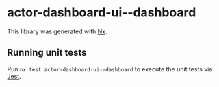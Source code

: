 # actor-dashboard-ui--dashboard

This library was generated with [Nx](https://nx.dev).

## Running unit tests

Run `nx test actor-dashboard-ui--dashboard` to execute the unit tests via [Jest](https://jestjs.io).
